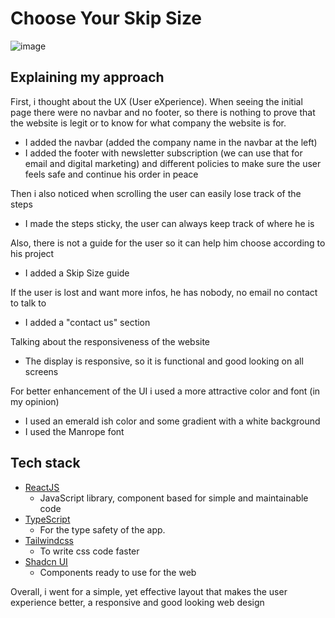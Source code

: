 # Choose Your Skip Size
![image](https://github.com/user-attachments/assets/8bf65121-09cd-401e-853a-263ca026d510)

## Explaining my approach
First, i thought about the UX (User eXperience). When seeing the initial page there were no navbar and no footer, so there is nothing to prove that the website is legit or to know for what company the website is for.
- I added the navbar (added the company name in the navbar at the left)
- I added the footer with newsletter subscription (we can use that for email and digital marketing) and different policies to make sure the user feels safe and continue his order in peace

Then i also noticed when scrolling the user can easily lose track of the steps
- I made the steps sticky, the user can always keep track of where he is

Also, there is not a guide for the user so it can help him choose according to his project
- I added a Skip Size guide

If the user is lost and want more infos, he has nobody, no email no contact to talk to
- I added a "contact us" section

Talking about the responsiveness of the website
- The display is responsive, so it is functional and good looking on all screens

For better enhancement of the UI i used a more attractive color and font (in my opinion)
- I used an emerald ish color and some gradient with a white background
- I used the Manrope font

## Tech stack
- [ReactJS](https://react.dev/)
  -   JavaScript library, component based for simple and maintainable code
- [TypeScript](https://www.typescriptlang.org/docs/)
  -   For the type safety of the app.
- [Tailwindcss](https://tailwindcss.com)
  - To write css code faster 
- [Shadcn UI](https://ui.shadcn.com/docs/installation)
  -   Components ready to use for the web

Overall, i went for a simple, yet effective layout that makes the user experience better, a responsive and good looking web design
